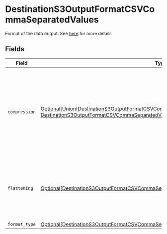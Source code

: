 # DestinationS3OutputFormatCSVCommaSeparatedValues

Format of the data output. See <a href="https://docs.airbyte.com/integrations/destinations/s3/#supported-output-schema">here</a> for more details


## Fields

| Field                                                                                                                                                                                                                                            | Type                                                                                                                                                                                                                                             | Required                                                                                                                                                                                                                                         | Description                                                                                                                                                                                                                                      |
| ------------------------------------------------------------------------------------------------------------------------------------------------------------------------------------------------------------------------------------------------ | ------------------------------------------------------------------------------------------------------------------------------------------------------------------------------------------------------------------------------------------------ | ------------------------------------------------------------------------------------------------------------------------------------------------------------------------------------------------------------------------------------------------ | ------------------------------------------------------------------------------------------------------------------------------------------------------------------------------------------------------------------------------------------------ |
| `compression`                                                                                                                                                                                                                                    | [Optional[Union[DestinationS3OutputFormatCSVCommaSeparatedValuesCompressionNoCompression, DestinationS3OutputFormatCSVCommaSeparatedValuesCompressionGZIP]]](../../models/shared/destinations3outputformatcsvcommaseparatedvaluescompression.md) | :heavy_minus_sign:                                                                                                                                                                                                                               | Whether the output files should be compressed. If compression is selected, the output filename will have an extra extension (GZIP: ".csv.gz").                                                                                                   |
| `flattening`                                                                                                                                                                                                                                     | [Optional[DestinationS3OutputFormatCSVCommaSeparatedValuesFlattening]](../../models/shared/destinations3outputformatcsvcommaseparatedvaluesflattening.md)                                                                                        | :heavy_minus_sign:                                                                                                                                                                                                                               | Whether the input json data should be normalized (flattened) in the output CSV. Please refer to docs for details.                                                                                                                                |
| `format_type`                                                                                                                                                                                                                                    | [Optional[DestinationS3OutputFormatCSVCommaSeparatedValuesFormatType]](../../models/shared/destinations3outputformatcsvcommaseparatedvaluesformattype.md)                                                                                        | :heavy_minus_sign:                                                                                                                                                                                                                               | N/A                                                                                                                                                                                                                                              |